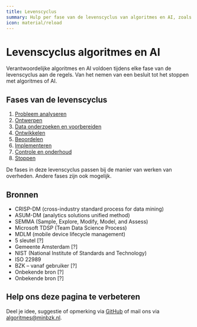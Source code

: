```yaml
--- 
title: Levenscyclus
summary: Hulp per fase van de levenscyclus van algoritmes en AI, zoals probleemanalyse, ontwerpen, ontwikkelen, implementeren en ermee stoppen.
icon: material/reload
--- 
```

# Levenscyclus algoritmes en AI

Verantwoordelijke algoritmes en AI voldoen tijdens elke fase van de levenscyclus aan de regels. Van het nemen van een besluit tot het stoppen met algoritmes of AI.

## Fases van de levenscyclus
1.	[Probleem analyseren](probleemanalyse.md)
2.	[Ontwerpen](ontwerp.md)
3.	[Data onderzoeken en voorbereiden](dataverkenning-en-datapreparatie.md)
4.	[Ontwikkelen](ontwikkelen.md)
5.	[Beoordelen](verificatie-en-validatie.md)
6.	[Implementeren](implementatie.md)
7.	[Controle en onderhoud](monitoring-en-beheer.md)
8.	[Stoppen](uitfaseren.md)

De fases in deze levenscyclus passen bij de manier van werken van overheden. Andere fases zijn ook mogelijk.

## Bronnen
- CRISP-DM (cross-industry standard process for data mining)
- ASUM-DM (analytics solutions unified method)
- SEMMA (Sample, Explore, Modify, Model, and Assess)
- Microsoft TDSP (Team Data Science Process)
- MDLM (mobile device lifecycle management)
- 5 sleutel [?]
- Gemeente Amsterdam [?]
- NIST (National Institute of Standards and Technology)
- ISO 22989
- BZK – vanaf gebruiker [?]
- Onbekende bron [?]
- Onbekende bron [?]

## Help ons deze pagina te verbeteren
Deel je idee, suggestie of opmerking via [GitHub](https://github.com/MinBZK/Algoritmekader/edit/main/docs/levenscyclus/index.md) of mail ons via [algoritmes@minbzk.nl](algoritmes@minbzk.nl).
